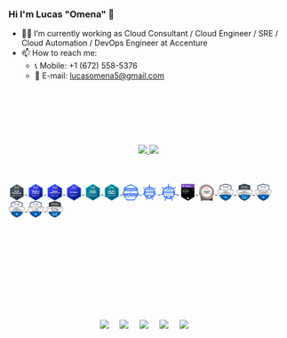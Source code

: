 ### Hi I'm Lucas "Omena" 👋

- 👨‍💻 I’m currently working as Cloud Consultant / Cloud Engineer / SRE / Cloud Automation / DevOps Engineer at Accenture 
- 📫 How to reach me: 
  - 📞 Mobile: +1 (672) 558-5376
  - 📨 E-mail: lucasomena5@gmail.com

<div align="center">
  <br /><br>
  <br /><br>
  <br /><br>
  <a href="https://github.com/lucasomena5">
  <img height="180em" src="https://github-readme-stats.vercel.app/api?username=lucasomena5&show_icons=true&theme=algolia&include_all_commits=true&count_private=true"/>
  <img height="180em" src="https://github-readme-stats.vercel.app/api/top-langs/?username=lucasomena5&layout=compact&langs_count=7&theme=algolia"/>
  <br /><br>
  <br /><br>
</div>
<!--
<div style="display: inline_block" align="center"><br>
  <img align="center" alt="Amazon" height="30" width="40" src="https://github.com/devicons/devicon/blob/v2.15.1/icons/amazonwebservices/amazonwebservices-original-wordmark.svg">
  <img align="center" alt="GCP" height="30" width="40" src="https://github.com/devicons/devicon/blob/v2.15.1/icons/googlecloud/googlecloud-original.svg">
  <img align="center" alt="Linux" height="30" width="40" src="https://github.com/devicons/devicon/blob/v2.15.1/icons/linux/linux-original.svg">
  <img align="center" alt="Red Hat" height="30" width="40" src="https://github.com/devicons/devicon/blob/v2.15.1/icons/redhat/redhat-original.svg">
  <img align="center" alt="CentOS" height="30" width="40" src="https://github.com/devicons/devicon/blob/v2.15.1/icons/centos/centos-original.svg">
  <img align="center" alt="Docker" height="30" width="40" src="https://github.com/devicons/devicon/blob/v2.15.1/icons/docker/docker-original.svg">
  <img align="center" alt="Kubernetes" height="30" width="40" src="https://github.com/devicons/devicon/blob/v2.15.1/icons/kubernetes/kubernetes-plain.svg">
  <img align="center" alt="Terraform" height="30" width="40" src="https://github.com/devicons/devicon/blob/v2.15.1/icons/terraform/terraform-original.svg">
  <img align="center" alt="Ansible" height="30" width="40" src="https://github.com/devicons/devicon/blob/v2.15.1/icons/ansible/ansible-original.svg">
  <img align="center" alt="Jenkins" height="30" width="40" src="https://github.com/devicons/devicon/blob/v2.15.1/icons/jenkins/jenkins-original.svg">
  <img align="center" alt="ArgoCD" height="30" width="40" src="https://github.com/devicons/devicon/blob/v2.15.1/icons/argocd/argocd-original.svg">  
  <img align="center" alt="Python" height="30" width="40" src="https://github.com/devicons/devicon/blob/v2.15.1/icons/python/python-original.svg">  
</div>
-->

<div style="display: inline_block">
  <img align="center" alt="aws-certified-cloud-practitioner" width="6%" src="./badges/aws-certified-cloud-practitioner.png">
  <img align="center" alt="aws-certified-solutions-architect-associate" width="6%" src="./badges/aws-certified-solutions-architect-associate.png">
  <img align="center" alt="aws-certified-sysops-administrator-associate" width="6%" src="./badges/aws-certified-sysops-administrator-associate.png">
  <img align="center" alt="aws-certified-developer-associate" width="6%" src="./badges/aws-certified-developer-associate.png">
  <img align="center" alt="aws-certified-devops-engineer-professional" width="6%" src="./badges/aws-certified-devops-engineer-professional.png">
  <img align="center" alt="aws-certified-solutions-architect-professional" width="6%" src="./badges/aws-certified-solutions-architect-professional.png">
  <img align="center" alt="kcna-kubernetes-and-cloud-native-associate" width="6%" src="./badges/kcna-kubernetes-and-cloud-native-associate.png">
  <img align="center" alt="cka-certified-kubernetes-administrator" width="6%" src="./badges/cka-certified-kubernetes-administrator.png">
  <img align="center" alt="ckad-certified-kubernetes-application-developer" width="6%" src="./badges/ckad-certified-kubernetes-application-developer.png">
  <img align="center" alt="hashicorp-certified-terraform-associate-002" width="6%" src="./badges/hashicorp-certified-terraform-associate-002.png">
  <img align="center" alt="oracle-cloud-infrastructure-foundations-2020-certified-associate" width="6%" src="./badges/oracle-cloud-infrastructure-foundations-2020-certified-associate.png">
  <img align="center" alt="microsoft-certified-azure-fundamentals" width="6%" src="./badges/microsoft-certified-azure-fundamentals.png">
  <img align="center" alt="microsoft-certified-azure-administrator-associate.2" width="6%" src="./badges/microsoft-certified-azure-administrator-associate.2.png">
  <img align="center" alt="microsoft-certified-azure-data-fundamentals" width="6%" src="./badges/microsoft-certified-azure-data-fundamentals.png">
  <img align="center" alt="microsoft-certified-azure-ai-fundamentals" width="6%" src="./badges/microsoft-certified-azure-ai-fundamentals.png">
  <img align="center" alt="microsoft-certified-security-compliance-and-identity-fundamentals" width="6%" src="./badges/microsoft-certified-security-compliance-and-identity-fundamentals.png">
  <img align="center" alt="microsoft-certified-azure-security-engineer-associate" width="6%" src="./badges/microsoft-certified-azure-security-engineer-associate.png">
</div>
 
<div>
  <br /><br>
  <br /><br>
  <br /><br>
  <br /><br>
  <br /><br>
  <!--![Snake animation](https://raw.githubusercontent.com/Platane/snk/output/github-contribution-grid-snake.svg)-->
 
  <p align="center">
    <a target="_blank"href="https://www.linkedin.com/in/lucas-omena/"><img src="https://img.shields.io/badge/  linkedin-%230077B5.svg?&style=for-the-badge&logo=linkedin&logoColor=white" /></a>&nbsp;&nbsp;&nbsp;&nbsp;
    <a target="_blank"href="https://twitter.com/lucasomena_"><img src="https://img.shields.io/badge/twitter-%231DA1F2.svg?&style=for-the-badge&logo=twitter&logoColor=white" /></a>&nbsp;&nbsp;&nbsp;&nbsp;
    <a href="mailto:lucasomena5@gmail.com?subject=Hello%20Lucas,%20From%20Github"><img src="https://img.shields.io/badge/ gmail-%23D14836.svg?&style=for-the-badge&logo=gmail&logoColor=white" /></a>&nbsp;&nbsp;&nbsp;&nbsp;
    <a href="https://wa.me/16725585376"><img src="https://img.shields.io/badge/WhatsApp-25D366?style=for-the-badge&logo=whatsapp&logoColor=white" /></a>&nbsp;&nbsp;&nbsp;&nbsp; 
    <a href="https://t.me/lucasomena5"><img src="https://img.shields.io/badge/Telegram-2CA5E0?style=for-the-badge&logo=telegram&logoColor=white" /></a>&nbsp;&nbsp;&nbsp;&nbsp; 
  </p>
</div>